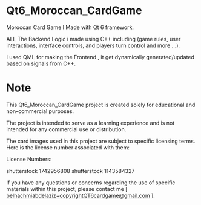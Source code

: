 # Qt6_Moroccan_CardGame

Moroccan Card Game I Made with Qt 6 framework.  

ALL The Backend Logic i made using C++ including (game rules, user interactions, interface controls, and players turn control and more ...).

I used QML for making the Frontend , it get dynamically generated/updated based on signals from C++.

# Note 
This Qt6_Moroccan_CardGame project is created solely for educational and non-commercial purposes.

The project is intended to serve as a learning experience and is not intended for any commercial use or distribution.

The card images used in this project are subject to specific licensing terms. Here is the license number associated with them:

License Numbers:

shutterstock 1742956808
shutterstock 1143584327

If you have any questions or concerns regarding the use of specific materials within this project, please contact me [ belhachmiabdelaziz+copyrightQT6cardgame@gmail.com ].
